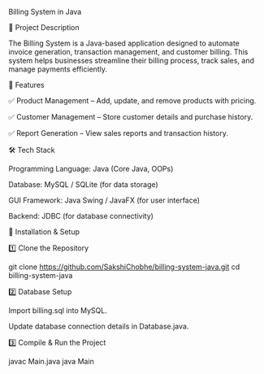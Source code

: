 Billing System in Java

📌 Project Description

The Billing System is a Java-based application designed to automate invoice generation, transaction management, and customer billing. This system helps businesses streamline their billing process, track sales, and manage payments efficiently.

🚀 Features

✅ Product Management – Add, update, and remove products with pricing.

✅ Customer Management – Store customer details and purchase history.


✅ Report Generation – View sales reports and transaction history.

🛠 Tech Stack

Programming Language: Java (Core Java, OOPs)

Database: MySQL / SQLite (for data storage)

GUI Framework: Java Swing / JavaFX (for user interface)

Backend: JDBC (for database connectivity)

📌 Installation & Setup

1️⃣ Clone the Repository

git clone https://github.com/SakshiChobhe/billing-system-java.git
cd billing-system-java

2️⃣ Database Setup

Import billing.sql into MySQL.

Update database connection details in Database.java.

3️⃣ Compile & Run the Project

javac Main.java
java Main
